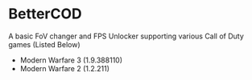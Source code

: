 # BetterCOD
A basic FoV changer and FPS Unlocker supporting various Call of Duty games (Listed Below)
- Modern Warfare 3 (1.9.388110)
- Modern Warfare 2 (1.2.211)
